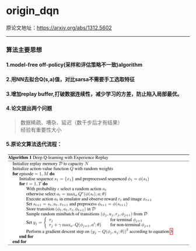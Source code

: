 origin_dqn
===
原论文地址：https://arxiv.org/abs/1312.5602
___
### 算法主要思想
#### 1.model-free off-policy(采样和评估策略不一致)algorithm
#### 2.用NN去拟合Q(s,a)值，对比sarsa不需要手工选取特征
#### 3.增加replay buffer,打破数据连续性，减少学习的方差，防止陷入局部最优。
#### 4.论文提出两个问题
> 数据稀疏、嘈杂、延迟（数千步后才有结果）  
> 经验有重要性大小  
#### 5.原论文算法迭代流程：
![image](https://github.com/applezjm/reinforcement_learning/blob/master/dqn_torch/origin_dqn/image.png)
